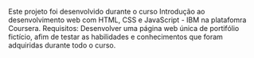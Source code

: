Este projeto foi desenvolvido durante o curso Introdução ao desenvolvimento web com HTML, CSS e JavaScript - IBM na platafomra Coursera.
Requisitos: Desenvolver uma página web única de portifólio fictício, afim de testar as habilidades e conhecimentos que foram adquiridas durante todo o curso.
